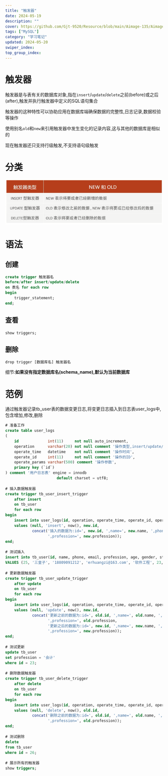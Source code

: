 ```yaml
---
title: "触发器"
date: 2024-05-19
description: ""
cover: https://github.com/Gjt-9520/Resource/blob/main/Aimage-135/Aimage21.jpg?raw=true
tags: ["MySQL"]
category: "学习笔记"
updated: 2024-05-20
swiper_index: 
top_group_index: 
---
```


# 触发器

触发器是与表有关的数据库对象,指在`insert`/`update`/`delete`之前(before)或之后(after),触发并执行触发器中定义的SQL语句集合      

触发器的这种特性可以协助应用在数据库端确保数据的完整性,日志记录,数据校验等操作            

使用别名`old`和`new`来引用触发器中发生变化的记录内容,这与其他的数据库是相似的               

现在触发器还只支持行级触发,不支持语句级触发      

# 分类

![触发器分类](../images/触发器分类.png)

# 语法

## 创建

```sql
create trigger 触发器名
before/after insert/update/delete
on 表名 for each row 
begin
    trigger_statement;
end;
```

## 查看

`show triggers;`

## 删除

`drop trigger [数据库名] 触发器名`

细节:**如果没有指定数据库名(schema_name),默认为当前数据库**

# 范例

通过触发器记录tb_user表的数据变更日志,将变更日志插入到日志表user_logs中,包含增加,修改,删除

```sql
# 准备工作
create table user_logs
(
    id             int(11)     not null auto_increment,
    operation      varchar(20) not null comment '操作类型,insert/update/delete',
    operate_time   datetime    not null comment '操作时间',
    operate_id     int(11)     not null comment '操作的ID',
    operate_params varchar(500) comment '操作参数',
    primary key (`id`)
) comment '用户日志表' engine = innodb
                       default charset = utf8;

# 插入数据触发器
create trigger tb_user_insert_trigger
    after insert
    on tb_user
    for each row
begin
    insert into user_logs(id, operation, operate_time, operate_id, operate_params)
    values (null, 'insert', now(), new.id,
            concat('插入的数据为:id=', new.id, ',name=', new.name, ',phone=', new.phone, ',email=', new.email,
                   ',profession=', new.profession));
end;

# 测试插入
insert into tb_user(id, name, phone, email, profession, age, gender, status, createtime)
VALUES (25, '三皇子', '18809091212', 'erhuangzi@163.com', '软件工程', 23, '1', '1', now());

# 更新数据触发器
create trigger tb_user_update_trigger
    after update
    on tb_user
    for each row
begin
    insert into user_logs(id, operation, operate_time, operate_id, operate_params)
    values (null, 'update', now(), new.id,
            concat('更新之前的数据为:id=', old.id, ',name=', old.name, ',phone=', old.phone, ',email=', old.email,
                   ',profession=', old.profession,
                   '更新之后的数据为:id=', new.id, ',name=', new.name, ',phone=', new.phone, ',email=', new.email,
                   ',profession=', new.profession));
end;

# 测试更新
update tb_user
set profession = '会计'
where id = 23;

# 删除数据触发器
create trigger tb_user_delete_trigger
    after delete
    on tb_user
    for each row
begin
    insert into user_logs(id, operation, operate_time, operate_id, operate_params)
    values (null, 'delete', now(), old.id,
            concat('删除之前的数据为:id=', old.id, ',name=', old.name, ',phone=', old.phone, ',email=', old.email,
                   ',profession=', old.profession));
end;

# 测试删除
delete
from tb_user
where id = 26;

# 展示所有的触发器
show triggers;
```